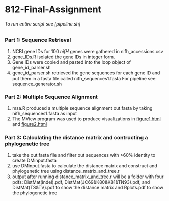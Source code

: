 # 812-Final-Assignment

###### To run entire script see [pipeline.sh]

### Part 1: Sequence Retrieval
1. NCBI gene IDs for 100 *nifH* genes were gathered in nifh_accessions.csv
2. gene_IDs.R isolated the gene IDs in integer form.
3. Gene IDs were copied and pasted into the loop object of gene_id_parser.sh
4. gene_id_parser.sh retrieved the gene sequences for each gene ID and put them in a fasta file called nifh_sequences1.fasta
For pipeline see: sequence_generator.sh

### Part 2: Multiple Sequence Alignment
1. msa.R produced a multiple sequence alignment out.fasta by taking nifh_sequences1.fasta as input
2. The MView program was used to produce visualizations in [figure1.html](https://aakanx.github.io/temp/figure1.html) and [figure2.html](https://aakanx.github.io/temp/figure2.html)

### Part 3: Calculating the distance matrix and contructing a phylogenetic tree
1. take the out.fasta file and filter out sequences with >60% identity to create DMinput.fasta 
2. use DMinput.fasta to calculate the distance matrix and construct and phylogenetic tree using distance_matrix_and_tree.r
3. output after running distance_matrix_and_tree.r will be a folder with four pdfs: DistMat(indel).pdf, DistMat(JC69&K80&K81&TN93).pdf, and DistMat(TS&TV).pdf to show the distance matrix and Rplots.pdf to show the phylogenetic tree 
